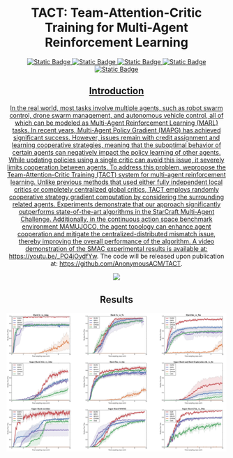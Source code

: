 
<div align="center">
  <h1 align="center">TACT: Team-Attention-Critic Training for Multi-Agent Reinforcement Learning</h1>
  <div align="center">
    <a href="https://github.com/AnonymousACM/TACT" target="_blank">
        <img alt="Static Badge" src="https://img.shields.io/badge/version-1.0.0-blue">
        <img alt="Static Badge" src="https://img.shields.io/badge/contributors-2-green">
        <img alt="Static Badge" src="https://img.shields.io/badge/paper-waiting-green">
        <img alt="Static Badge" src="https://img.shields.io/badge/code-waiting-green">
        <img alt="Static Badge" src="https://img.shields.io/badge/license-BSD2%2FBSD3-orange">


## Introduction

In the real world, most tasks involve multiple agents, such as robot swarm control, drone swarm management, and autonomous vehicle control, all of which can be modeled as Multi-Agent Reinforcement Learning (MARL) tasks. In recent years, Multi-Agent Policy Gradient (MAPG) has achieved significant success. However, issues remain with credit assignment and learning cooperative strategies, meaning that the suboptimal behavior of certain agents can negatively impact the policy learning of other agents. While updating policies using a single critic can avoid this issue, it severely limits cooperation between agents. To address this problem, wepropose the Team-Attention-Critic Training (TACT) system for multi-agent reinforcement learning. Unlike previous methods that used either fully independent local critics or completely centralized global critics, TACT employs randomly cooperative strategy gradient computation by considering the surrounding related agents. Experiments demonstrate that our approach significantly outperforms state-of-the-art algorithms in the StarCraft Multi-Agent Challenge. Additionally, in the continuous action space benchmark environment MAMUJOCO, the agent topology can enhance agent cooperation and mitigate the centralized-distributed mismatch issue, thereby improving the overall performance of the algorithm. A video demonstration of the SMAC experimental results is available at: https://youtu.be/_PO4jOydfYw. The code will be released upon publication at: https://github.com/AnonymousACM/TACT.

![](Image/network.png)

## Results

![](Image/Results.png)
